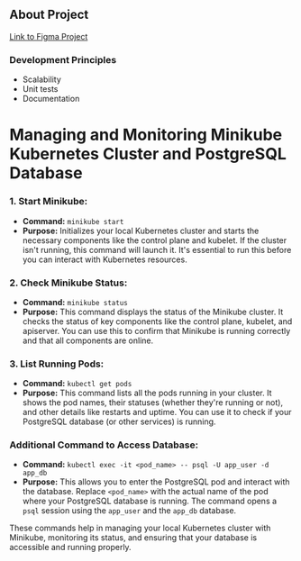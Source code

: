 ## About Project

[Link to Figma Project](https://www.figma.com/design/bZFeDHTvUClLRDUQ0qix3s/Testify?node-id=0-1&t=7d5QjOapUCQld9nB-1)

### Development Principles
- Scalability
- Unit tests
- Documentation


# Managing and Monitoring  Minikube Kubernetes Cluster and PostgreSQL Database

### 1. **Start Minikube:**
   - **Command:** `minikube start`
   - **Purpose:** Initializes your local Kubernetes cluster and starts the necessary components like the control plane and kubelet. If the cluster isn't running, this command will launch it. It's essential to run this before you can interact with Kubernetes resources.

### 2. **Check Minikube Status:**
   - **Command:** `minikube status`
   - **Purpose:** This command displays the status of the Minikube cluster. It checks the status of key components like the control plane, kubelet, and apiserver. You can use this to confirm that Minikube is running correctly and that all components are online.

### 3. **List Running Pods:**
   - **Command:** `kubectl get pods`
   - **Purpose:** This command lists all the pods running in your cluster. It shows the pod names, their statuses (whether they're running or not), and other details like restarts and uptime. You can use it to check if your PostgreSQL database (or other services) is running.

### Additional Command to Access Database:
   - **Command:** `kubectl exec -it <pod_name> -- psql -U app_user -d app_db`
   - **Purpose:** This allows you to enter the PostgreSQL pod and interact with the database. Replace `<pod_name>` with the actual name of the pod where your PostgreSQL database is running. The command opens a `psql` session using the `app_user` and the `app_db` database.

These commands help in managing your local Kubernetes cluster with Minikube, monitoring its status, and ensuring that your database is accessible and running properly.